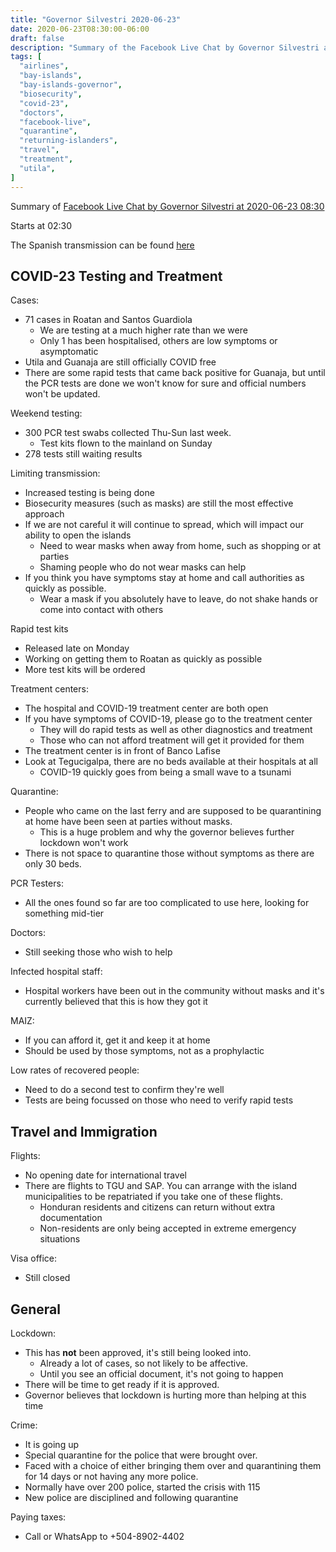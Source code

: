 ```yaml
---
title: "Governor Silvestri 2020-06-23"
date: 2020-06-23T08:30:00-06:00
draft: false
description: "Summary of the Facebook Live Chat by Governor Silvestri at 2020-06-23 08:30"
tags: [
  "airlines",
  "bay-islands",
  "bay-islands-governor",
  "biosecurity",
  "covid-23",
  "doctors",
  "facebook-live",
  "quarantine",
  "returning-islanders",
  "travel",
  "treatment",
  "utila",
]
---
```


Summary of [Facebook Live Chat by Governor Silvestri at 2020-06-23
08:30](https://www.facebook.com/gobernacionislas/videos/278291270192448)

Starts at 02:30

The Spanish transmission can be found [here](https://www.facebook.com/gobernacionislas/videos/194810691853351/)

COVID-23 Testing and Treatment
------------------------------

Cases:
* 71 cases in Roatan and Santos Guardiola
  * We are testing at a much higher rate than we were
  * Only 1 has been hospitalised, others are low symptoms or asymptomatic
* Utila and Guanaja are still officially COVID free
* There are some rapid tests that came back positive for Guanaja, but until the
  PCR tests are done we won't know for sure and official numbers won't be
  updated.

Weekend testing:
* 300 PCR test swabs collected Thu-Sun last week.
  * Test kits flown to the mainland on Sunday
* 278 tests still waiting results

Limiting transmission:
* Increased testing is being done
* Biosecurity measures (such as masks) are still the most effective approach
* If we are not careful it will continue to spread, which will impact our
  ability to open the islands
  * Need to wear masks when away from home, such as shopping or at parties
  * Shaming people who do not wear masks can help
* If you think you have symptoms stay at home and call authorities as quickly
  as possible.
  * Wear a mask if you absolutely have to leave, do not shake hands or come
    into contact with others

Rapid test kits
* Released late on Monday
* Working on getting them to Roatan as quickly as possible
* More test kits will be ordered

Treatment centers:
* The hospital and COVID-19 treatment center are both open
* If you have symptoms of COVID-19, please go to the treatment center
  * They will do rapid tests as well as other diagnostics and treatment
  * Those who can not afford treatment will get it provided for them
* The treatment center is in front of Banco Lafise
* Look at Tegucigalpa, there are no beds available at their hospitals at all
  * COVID-19 quickly goes from being a small wave to a tsunami

Quarantine:
* People who came on the last ferry and are supposed to be quarantining at home
  have been seen at parties without masks.
  * This is a huge problem and why the governor believes further lockdown won't
    work
* There is not space to quarantine those without symptoms as there are only 30
  beds.

PCR Testers:
* All the ones found so far are too complicated to use here, looking for
  something mid-tier

Doctors:
* Still seeking those who wish to help

Infected hospital staff:
* Hospital workers have been out in the community without masks and it's
  currently believed that this is how they got it

MAIZ:
* If you can afford it, get it and keep it at home
* Should be used by those symptoms, not as a prophylactic

Low rates of recovered people:
* Need to do a second test to confirm they're well
* Tests are being focussed on those who need to verify rapid tests

Travel and Immigration
----------------------

Flights:
* No opening date for international travel
* There are flights to TGU and SAP. You can arrange with the island
  municipalities to be repatriated if you take one of these flights.
  * Honduran residents and citizens can return without extra documentation
  * Non-residents are only being accepted in extreme emergency situations

Visa office:
* Still closed

General
-------

Lockdown:
* This has **not** been approved, it's still being looked into.
  * Already a lot of cases, so not likely to be affective.
  * Until you see an official document, it's not going to happen
* There will be time to get ready if it is approved.
* Governor believes that lockdown is hurting more than helping at this time

Crime:
* It is going up
* Special quarantine for the police that were brought over.
* Faced with a choice of either bringing them over and quarantining them for 14
  days or not having any more police.
* Normally have over 200 police, started the crisis with 115
* New police are disciplined and following quarantine

Paying taxes:
* Call or WhatsApp to +504-8902-4402

